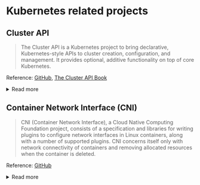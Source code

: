 # Kubernetes related projects

## Cluster API

> The Cluster API is a Kubernetes project to bring declarative, Kubernetes-style APIs to cluster creation, configuration, and management. It provides optional, additive functionality on top of core Kubernetes.

Reference: [GitHub](https://github.com/kubernetes-sigs/cluster-api), [The Cluster API Book](https://cluster-api.sigs.k8s.io/)

<details>
  <summary>Read more</summary>
 
  - [Tanzu - The What and the Why of the Cluster API](https://tanzu.vmware.com/content/blog/the-what-and-the-why-of-the-cluster-api) - Mar-14 '19
  - [CNCF Webinar - Commoditise Kubernetes with cluster-api](https://www.cncf.io/webinars/commoditise-kubernetes-with-cluster-api/) - Jun-26 '20
</details>

## Container Network Interface (CNI)

> CNI (Container Network Interface), a Cloud Native Computing Foundation project, consists of a specification and libraries for writing plugins to configure network interfaces in Linux containers, along with a number of supported plugins. CNI concerns itself only with network connectivity of containers and removing allocated resources when the container is deleted.

Reference: [GitHub](https://github.com/containernetworking/cni)

<details>
  <summary>Read more</summary>
 
  - [CNCF Blog - CNCF Hosts Container Networking Interface (CNI)](https://www.cncf.io/blog/2017/05/23/cncf-hosts-container-networking-interface-cni/) - May-23 '17
  - [SlideShare - Introduction to the Container Network Interface (CNI)](https://www.slideshare.net/weaveworks/introduction-to-the-container-network-interface-cni) - Sep-01 '17
</details>
